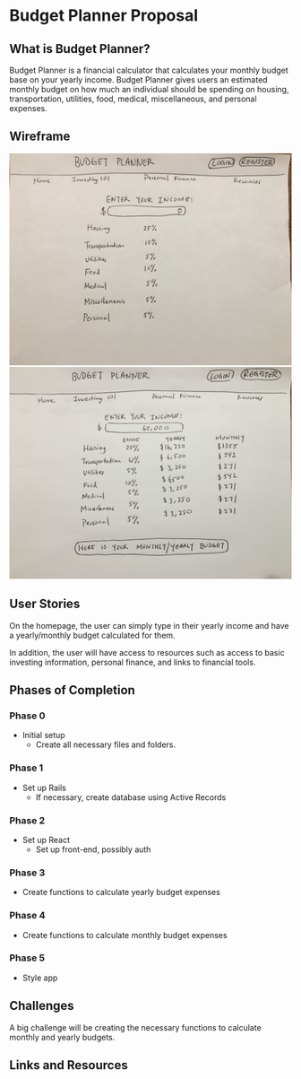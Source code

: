 # Budget Planner Proposal

## What is Budget Planner?

Budget Planner is a financial calculator that calculates your monthly budget base on your yearly income. Budget Planner gives users an estimated monthly budget on how much an individual should be spending on housing, transportation, utilities, food, medical, miscellaneous, and personal expenses.


## Wireframe

![](./wireframes/wireframe1.jpg)
![](./wireframes/wireframe2.jpg)


## User Stories

On the homepage, the user can simply type in their yearly income and have a yearly/monthly budget calculated for them. 

In addition, the user will have access to resources such as access to basic investing information, personal finance, and links to financial tools.


## Phases of Completion

### Phase 0 
- Initial setup
    - Create all necessary files and folders.

### Phase 1
- Set up Rails 
    - If necessary, create database using Active Records

### Phase 2
- Set up React
    - Set up front-end, possibly auth

### Phase 3
- Create functions to calculate yearly budget expenses

### Phase 4 
- Create functions to calculate monthly budget expenses

### Phase 5
- Style app

## Challenges 

A big challenge will be creating the necessary functions to calculate monthly and yearly budgets. 


## Links and Resources
